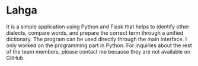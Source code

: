 # Lahga
It is a simple application using Python and Flask that helps to identify other dialects, compare words, and prepare the correct term through a unified dictionary.  The program can be used directly through the main interface.  I only worked on the programming part in Python. For inquiries about the rest of the team members, please contact me because they are not available on GitHub.
